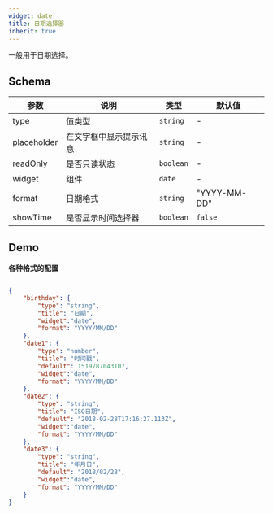 ```yaml
---
widget: date
title: 日期选择器
inherit: true
---
```


一般用于日期选择。

## Schema

参数 | 说明 | 类型 | 默认值
----|------|-----|------
type | 值类型  | `string` | - 
placeholder | 在文字框中显示提示讯息  | `string` | -
readOnly | 是否只读状态  | `boolean` | -
widget | 组件  | `date` | - 
format | 日期格式  | `string` | "YYYY-MM-DD" | 
showTime | 是否显示时间选择器 | `boolean` | `false`

 
## Demo

**各种格式的配置**

```json

{
	"birthday": {
		"type": "string",
		"title": "日期",
		"widget":"date",
		"format": "YYYY/MM/DD"
	},
	"date1": {
		"type": "number",
		"title": "时间戳",
		"default": 1519787043107,
		"widget":"date",
		"format": "YYYY/MM/DD"
	},
	"date2": {
		"type": "string",
		"title": "ISO日期",
		"default": "2018-02-28T17:16:27.113Z",
		"widget":"date",
		"format": "YYYY/MM/DD"
	},
	"date3": {
		"type": "string",
		"title": "年月日",
		"default": "2018/02/28",
		"widget":"date",
		"format": "YYYY/MM/DD"
	}
}
```
